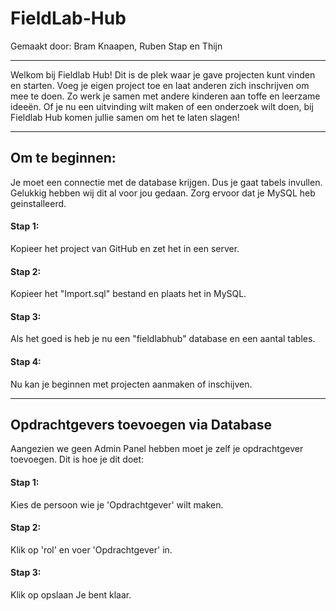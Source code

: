 # FieldLab-Hub

Gemaakt door: Bram Knaapen, Ruben Stap en Thijn

---

Welkom bij Fieldlab Hub! Dit is de plek waar je gave projecten kunt vinden en starten. Voeg je eigen project toe en laat anderen zich inschrijven om mee te doen. Zo werk je samen met andere kinderen aan toffe en leerzame ideeën. Of je nu een uitvinding wilt maken of een onderzoek wilt doen, bij Fieldlab Hub komen jullie samen om het te laten slagen!

---

## Om te beginnen:

Je moet een connectie met de database krijgen. Dus je gaat tabels invullen. Gelukkig hebben wij dit al voor jou gedaan. Zorg ervoor dat je MySQL heb geinstalleerd.

#### Stap 1:

Kopieer het project van GitHub en zet het in een server.

#### Stap 2:

Kopieer het "Import.sql" bestand en plaats het in MySQL.

#### Stap 3:

Als het goed is heb je nu een "fieldlabhub" database en een aantal tables.

#### Stap 4:

Nu kan je beginnen met projecten aanmaken of inschijven.

---

## Opdrachtgevers toevoegen via Database

Aangezien we geen Admin Panel hebben moet je zelf je opdrachtgever toevoegen. Dit is hoe je dit doet:

#### Stap 1:

Kies de persoon wie je 'Opdrachtgever' wilt maken.

#### Stap 2:

Klik op 'rol' en voer 'Opdrachtgever' in.

#### Stap 3:

Klik op opslaan
Je bent klaar.
